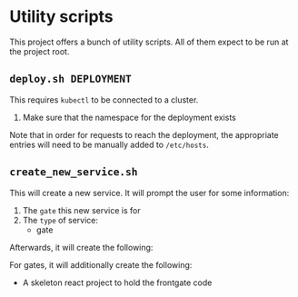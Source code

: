 # Utility scripts

This project offers a bunch of utility scripts.
All of them expect to be run at the project root.

## `deploy.sh DEPLOYMENT`

This requires `kubectl` to be connected to a cluster.

1. Make sure that the namespace for the deployment exists

Note that in order for requests to reach the deployment, the appropriate entries will need to be manually added to `/etc/hosts`.

## `create_new_service.sh`

This will create a new service.
It will prompt the user for some information:

1. The `gate` this new service is for
1. The `type` of service:
   * gate

Afterwards, it will create the following:

For gates, it will additionally create the following:

* A skeleton react project to hold the frontgate code
